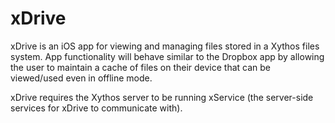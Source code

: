 xDrive
=====

xDrive is an iOS app for viewing and managing files stored in a Xythos files system. App functionality will behave similar to the Dropbox app by allowing the user to maintain a cache of files on their device that can be viewed/used even in offline mode.

xDrive requires the Xythos server to be running xService (the server-side services for xDrive to communicate with).